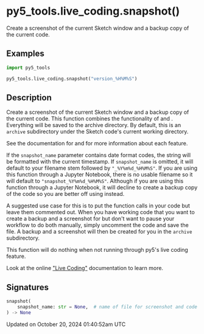 # py5_tools.live_coding.snapshot()

Create a screenshot of the current Sketch window and a backup copy of the current code.

## Examples

<div class="example-table">

<div class="example-row"><div class="example-cell-image">

</div><div class="example-cell-code">

```python
import py5_tools

py5_tools.live_coding.snapshot("version_%H%M%S")
```

</div></div>

</div>

## Description

Create a screenshot of the current Sketch window and a backup copy of the current code. This function combines the functionality of [](py5tools_live_coding_screenshot) and [](py5tools_live_coding_copy_code). Everything will be saved to the archive directory. By default, this is an `archive` subdirectory under the Sketch code's current working directory.

See the documentation for [](py5tools_live_coding_screenshot) and [](py5tools_live_coding_copy_code) for more information about each feature.

If the `snapshot_name` parameter contains date format codes, the string will be formatted with the current timestamp. If `snapshot_name` is omitted, it will default to your filename stem followed by `"_%Y%m%d_%H%M%S"`. If you are using this function through a Jupyter Notebook, there is no usable filename so it will default to `"snapshot_%Y%m%d_%H%M%S"`. Although if you are using this function through a Jupyter Notebook, it will decline to create a backup copy of the code so you are better off using [](py5tools_live_coding_screenshot) instead.

A suggested use case for this is to put the function calls in your code but leave them commented out. When you have working code that you want to create a backup and a screenshot for but don't want to pause your workflow to do both manually, simply uncomment the code and save the file. A backup and a screenshot will then be created for you in the `archive` subdirectory.

This function will do nothing when not running through py5's live coding feature.

Look at the online ["Live Coding"](/content/live_coding) documentation to learn more.

## Signatures

```python
snapshot(
    snapshot_name: str = None,  # name of file for screenshot and code archive
) -> None
```

Updated on October 20, 2024 01:40:52am UTC
